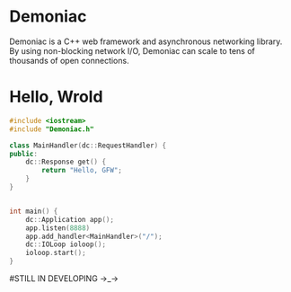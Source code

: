 # Demoniac

Demoniac is a C++ web framework and asynchronous networking library.
By using non-blocking network I/O,
Demoniac can scale to tens of thousands of open connections.

# Hello, Wrold

```c++
#include <iostream>
#include "Demoniac.h"

class MainHandler(dc::RequestHandler) {
public:
    dc::Response get() {
        return "Hello, GFW";
    }
}


int main() {
    dc::Application app();
    app.listen(8888)
    app.add_handler<MainHandler>("/");
    dc::IOLoop ioloop();
    ioloop.start();
}

```

#STILL IN DEVELOPING →_→